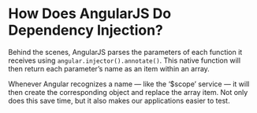 # How Does AngularJS Do Dependency Injection?

Behind the scenes, AngularJS parses the parameters of each function it receives using `angular.injector().annotate()`. This native function will then return each parameter’s name as an item within an array.

Whenever Angular recognizes a name — like the ‘$scope’ service — it will then create the corresponding object and replace the array item. Not only does this save time, but it also makes our applications easier to test.

